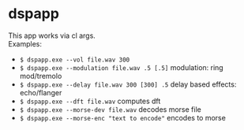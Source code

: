 # dspapp


This app works via cl args. <br>
Examples: <br>
- ```$ dspapp.exe --vol file.wav 300``` <br>
- ```$ dspapp.exe --modulation file.wav .5 [.5]``` modulation: ring mod/tremolo <br>
- ```$ dspapp.exe --delay file.wav 300 [300] .5``` delay based effects: echo/flanger <br>
- ```$ dspapp.exe --dft file.wav``` computes dft <br>
- ```$ dspapp.exe --morse-dev file.wav``` decodes morse file <br>
- ```$ dspapp.exe --morse-enc "text to encode"``` encodes to morse <br>
